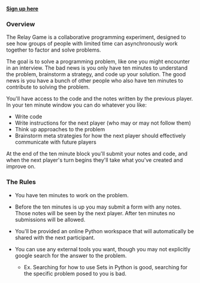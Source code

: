 **[Sign up here](https://goo.gl/forms/rtKA54uUGXZJgdBA2)** 

### Overview

The Relay Game is a collaborative programming experiment, designed to see how groups of people with limited time can asynchronously work together to factor and solve problems.

The goal is to solve a programming problem, like one you might encounter in an interview. The bad news is you only have ten minutes to understand the problem, brainstorm a strategy, and code up your solution. The good news is you have a bunch of other people who also have ten minutes to contribute to solving the problem. 

You'll have access to the code and the notes written by the previous player. In your ten minute window you can do whatever you like: 
- Write code
- Write instructions for the next player (who may or may not follow them)
- Think up approaches to the problem
- Brainstorm meta strategies for how the next player should effectively communicate with future players

At the end of the ten minute block you'll submit your notes and code, and when the next player's turn begins they'll take what you've created and improve on.

### The Rules

- You have ten minutes to work on the problem. 

- Before the ten minutes is up you may submit a form with any notes. Those notes will be seen by the next player. After ten minutes no submissions will be allowed.

- You'll be provided an online Python workspace that will automatically be shared with the next participant. 

- You can use any external tools you want, though you may not explicitly google search for the answer to the problem.
   - Ex. Searching for how to use Sets in Python is good, searching for the specific problem posed to you is bad.
   
